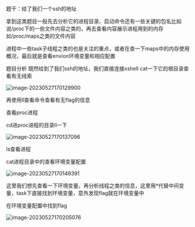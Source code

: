 题干：给了我们一个ssh的地址

拿到这类题目一般先去分析它的进程目录、启动命令还有一些关键的包名比如说/proc下的一些文件内容之类的，再去查看内容展示进程用到的内存如/proc/maps之类的文件内容

进程中一些task子线程之类的也是关注的重点，或者在查一下maps中的内存使用概况，最后就是查看envion环境变量和相应配置

题目分析 既然给到了我们ssh的地址，我们直接连接xshell cat一下它的根目录查看有无线索

![image-20230527170129900](C:\Users\hxd\AppData\Roaming\Typora\typora-user-images\image-20230527170129900.png)

再使用ll查看命令查看有无flag的信息

查看proc进程

cd进proc进程的目录ll一下

![image-20230527170137096](C:\Users\hxd\AppData\Roaming\Typora\typora-user-images\image-20230527170137096.png)

ls查看进程

cat进程目录中的查看环境变量配置

![image-20230527170149391](C:\Users\hxd\AppData\Roaming\Typora\typora-user-images\image-20230527170149391.png)



这里我们想先查看一下环境变量，再分析线程之类的信息，这里用*代替中间变量，task下直接找到环境变量，意外发现flag就在环境变量中

在环境变量配置中找到flag

![image-20230527170205076](C:\Users\hxd\AppData\Roaming\Typora\typora-user-images\image-20230527170205076.png)